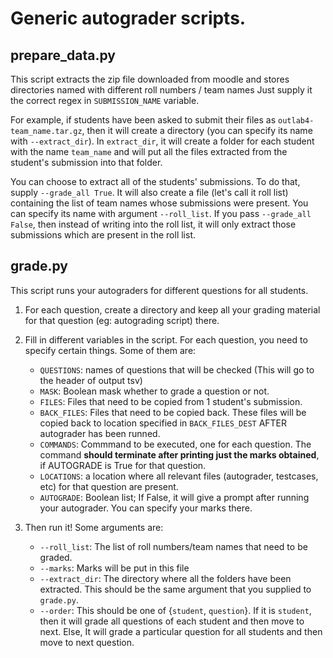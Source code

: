 # Generic autograder scripts.
## prepare_data.py
This script extracts the zip file downloaded from moodle and stores directories named with different roll numbers / team names
Just supply it the correct regex in `SUBMISSION_NAME` variable. 

For example, if students have been asked to submit their files as `outlab4-team_name.tar.gz`, then it will create a directory (you can specify its name with `--extract_dir`). In `extract_dir`, it will create a folder for each student with the name `team_name` and will put all the files extracted from the student's submission into that folder.

You can choose to extract all of the students' submissions. To do that, supply `--grade_all True`. It will also create a file (let's call it roll list) containing the list of team names whose submissions were present. You can specify its name with argument `--roll_list`. If you pass `--grade_all False`, then instead of writing into the roll list, it will only extract those submissions which are present in the roll list.

## grade.py

This script runs your autograders for different questions for all students.

1. For each question, create a directory and keep all your grading material for that question (eg: autograding script) there.
2. Fill in different variables in the script. For each question, you need to specify certain things. Some of them are:
   - `QUESTIONS`: names of questions that will be checked (This will go to the header of output tsv)
   - `MASK`: Boolean mask whether to grade a question or not.
   - `FILES`: Files that need to be copied from 1 student's submission.
   - `BACK_FILES`: Files that need to be copied back. These files will be copied back to location specified in `BACK_FILES_DEST` AFTER autograder has been runned.
   - `COMMANDS`: Commmand to be executed, one for each question. The command **should terminate after printing just the marks obtained**, if AUTOGRADE is True for that question.
   - `LOCATIONS`: a location where all relevant files (autograder, testcases, etc) for that question are present.
   - `AUTOGRADE`: Boolean list; If False, it will give a prompt after running your autograder. You can specify your marks there.

3. Then run it! Some arguments are:
   - `--roll_list`: The list of roll numbers/team names that need to be graded. 
   - `--marks`: Marks will be put in this file
   - `--extract_dir`: The directory where all the folders have been extracted. This should be the same argument that you supplied to `grade.py`.
   - `--order`: This should be one of {`student`, `question`}. If it is `student`, then it will grade all questions of each student and then move to next. Else, It will grade a particular question for all students and then move to next question.

